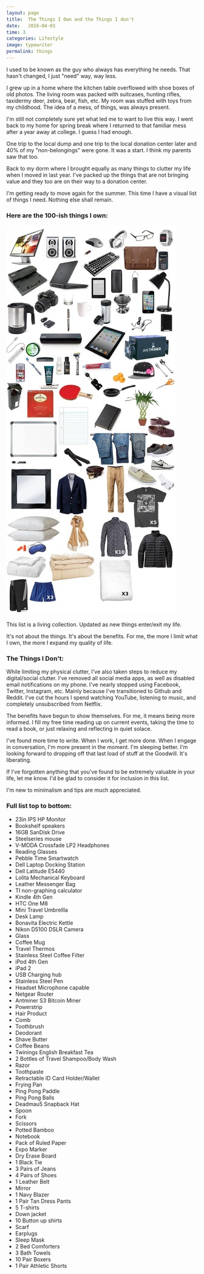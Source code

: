 ```yaml
---
layout: page
title:  The Things I Own and the Things I don't
date:   2016-04-03
time: 3
categories: Lifestyle
image: typewriter
permalink: things
---
```


I used to be known as the guy who always has everything he needs. That hasn't changed, I just "need" way, way less.

I grew up in a home where the kitchen table overflowed with shoe boxes of old photos. The living room was packed with suitcases, hunting rifles, taxidermy deer, zebra, bear, fish, etc. My room was stuffed with toys from my childhood. The idea of a mess, of things, was always present.

I'm still not completely sure yet what led me to want to live this way. I went back to my home for spring break where I returned to that familiar mess after a year away at college. I guess I had enough.

One trip to the local dump and one trip to the local donation center later and 40% of my "non-belongings" were gone. It was a start. I think my parents saw that too.

Back to my dorm where I brought equally as many things to clutter my life when I moved in last year. I've packed up the things that are not bringing value and they too are on their way to a donation center.

I'm getting ready to move again for the summer. This time I have a visual list of things I need. Nothing else shall remain.

### Here are the 100-ish things I own:

![Robert's Things](/img/things.jpg)

This list is a living collection. Updated as new things enter/exit my life.


It's not about the things. It's about the benefits. For me, the more I limit what I own, the more I expand my quality of life.

### The Things I Don't:

While limiting my physical clutter, I've also taken steps to reduce my digital/social clutter. I've removed all social media apps, as well as disabled email notifications on my phone. I've nearly stopped using Facebook, Twitter, Instagram, etc. Mainly because I've transitioned to Github and Reddit. I've cut the hours I spend watching YouTube, listening to music, and completely unsubscribed from Netflix.

The benefits have begun to show themselves. For me, it means being more informed. I fill my free time reading up on current events, taking the time to read a book, or just relaxing and reflecting in quiet solace.

I've found more time to write. When I work, I get more done. When I engage in conversation, I'm more present in the moment. I'm sleeping better. I'm looking forward to dropping off that last load of stuff at the Goodwill. It's liberating.  

If I've forgotten anything that you've found to be extremely valuable in your life, let me know. I'd be glad to consider it for inclusion in this list.

I'm new to minimalism and tips are much appreciated.

### Full list top to bottom:

 - 23in IPS HP Monitor
 - Bookshelf speakers
 - 16GB SanDisk Drive
 - Steelseries mouse
 - V-MODA Crossfade LP2 Headphones
 - Reading Glasses
 - Pebble Time Smartwatch
 - Dell Laptop Docking Station
 - Dell Latitude E5440
 - Lolita Mechanical Keyboard
 - Leather Messenger Bag
 - TI non-graphing calculator
 - Kindle 4th Gen
 - HTC One M8
 - Mini Travel Umbrellla
 - Desk Lamp
 - Bonavita Electric Kettle
 - Nikon D5100 DSLR Camera
 - Glass
 - Coffee Mug
 - Travel Thermos
 - Stainless Steel Coffee Filter
 - iPod 4th Gen
 - iPad 2
 - USB Charging hub
 - Stainless Steel Pen
 - Headset Microphone capable
 - Netgear Router
 - Antminer S3 Bitcoin Miner
 - Powerstrip
 - Hair Product
 - Comb
 - Toothbrush
 - Deodorant
 - Shave Butter
 - Coffee Beans
 - Twinings English Breakfast Tea
 - 2 Bottles of Travel Shampoo/Body Wash
 - Razor
 - Toothpaste
 - Retractable ID Card Holder/Wallet
 - Frying Pan
 - Ping Pong Paddle
 - Ping Pong Balls
 - Deadmau5 Snapback Hat
 - Spoon
 - Fork
 - Scissors
 - Potted Bamboo
 - Notebook
 - Pack of Ruled Paper
 - Expo Marker
 - Dry Erase Board
 - 1 Black Tie
 - 3 Pairs of Jeans
 - 4 Pairs of Shoes
 - 1 Leather Belt
 - Mirror
 - 1 Navy Blazer
 - 1 Pair Tan Dress Pants
 - 5 T-shirts
 - Down jacket
 - 10 Button up shirts
 - Scarf
 - Earplugs
 - Sleep Mask
 - 2 Bed Comforters
 - 3 Bath Towels
 - 10 Pair Boxers
 - 1 Pair Athletic Shorts
